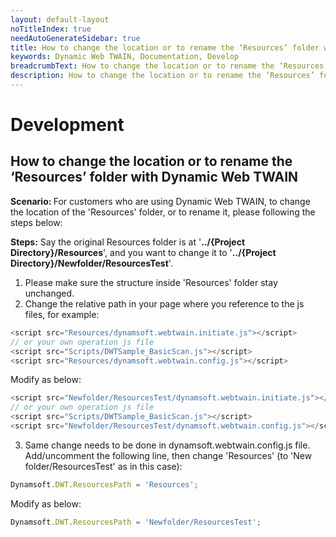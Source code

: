 ```yaml
---
layout: default-layout
noTitleIndex: true
needAutoGenerateSidebar: true
title: How to change the location or to rename the ‘Resources’ folder with Dynamic Web TWAIN
keywords: Dynamic Web TWAIN, Documentation, Develop
breadcrumbText: How to change the location or to rename the ‘Resources’ folder with Dynamic Web TWAIN
description: How to change the location or to rename the ‘Resources’ folder with Dynamic Web TWAIN
---
```


# Development

## How to change the location or to rename the ‘Resources’ folder with Dynamic Web TWAIN

<strong>Scenario: </strong> For customers who are using Dynamic Web TWAIN, to change the location of the 'Resources' folder, or to rename it, please following the steps below:

<strong>Steps:</strong> Say the original Resources folder is at '<strong>../{Project Directory}/Resources</strong>', and you want to change it to '<strong>../{Project Directory}/Newfolder/ResourcesTest</strong>'.

1. Please make sure the structure inside 'Resources' folder stay unchanged.
2. Change the relative path in your page where you reference to the js files, for example:

```javascript
<script src="Resources/dynamsoft.webtwain.initiate.js"></script>
// or your own operation js file
<script src="Scripts/DWTSample_BasicScan.js"></script>
<script src="Resources/dynamsoft.webtwain.config.js"></script>
``` 
Modify as below:

```javascript
<script src="Newfolder/ResourcesTest/dynamsoft.webtwain.initiate.js"></script>
// or your own operation js file
<script src="Scripts/DWTSample_BasicScan.js"></script>
<script src="Newfolder/ResourcesTest/dynamsoft.webtwain.config.js"></script>
``` 

3. Same change needs to be done in dynamsoft.webtwain.config.js file. Add/uncomment the following line, then change 'Resources' (to 'New folder/ResourcesTest' as in this case):

```javascript
Dynamsoft.DWT.ResourcesPath = 'Resources';
``` 
Modify as below:

```javascript
Dynamsoft.DWT.ResourcesPath = 'Newfolder/ResourcesTest';
``` 
